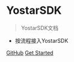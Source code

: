 # YostarSDK

> YostarSDK文档

* 按流程接入YostarSDK

[GitHub](https://github.com/Yostardev/yostarsdk)
[Get Started](#阅读对象)
